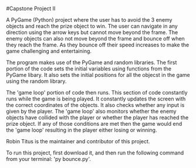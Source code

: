 #Capstone Project II

A PyGame (Python) project where the user has to avoid the 3 enemy objects and reach the prize object to win. The user can navigate in any direction using the arrow keys but cannot move beyond the frame. The enemy objects can also not move beyond the frame and bounce off when they reach the frame. As they bounce off their speed increases to make the game challenging and entertaining.

The program makes use of the PyGame and random libraries. The first portion of the code sets the initial variables using functions from the PyGame libary. It also sets the initial positions for all the objecst in the game using the random library. 

The 'game loop' portion of code then runs. This section of code constantly runs while the game is being played. It constantly updates the screen with the correct coordinates of the objects. It also checks whether any input is given by the player. The 'game loop' also monitors whether the enemy objects have collided with the player or whether the player has reached the prize object. If any of those conditions are met then the game would end the 'game loop' resulting in the player either losing or winning.

Robin Titus is the maintainer and contributor of this project.

To run this project, first download it, and then run the following command from your terminal: 'py bounce.py'.
